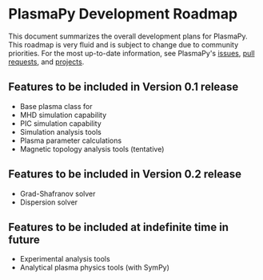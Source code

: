 # PlasmaPy Development Roadmap

This document summarizes the overall development plans for PlasmaPy.
This roadmap is very fluid and is subject to change due to community
priorities.  For the most up-to-date information, see PlasmaPy's
[issues](https://github.com/PlasmaPy/plasmapy/issues), [pull
requests](https://github.com/PlasmaPy/plasmapy/pulls), and
[projects](https://github.com/PlasmaPy/PlasmaPy/projects).

## Features to be included in Version 0.1 release

- Base plasma class for 
- MHD simulation capability
- PIC simulation capability
- Simulation analysis tools
- Plasma parameter calculations
- Magnetic topology analysis tools (tentative)

## Features to be included in Version 0.2 release

- Grad-Shafranov solver
- Dispersion solver

## Features to be included at indefinite time in future

- Experimental analysis tools
- Analytical plasma physics tools (with SymPy)
